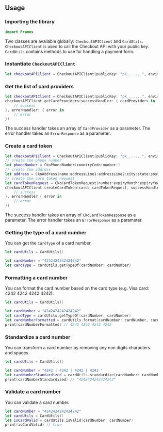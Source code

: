 ## Usage

### Importing the library

```swift
import Frames
```

Two classes are available globally: `CheckoutAPIClient` and `CardUtils`.
`CheckoutAPIClient` is used to call the Checkout API with your public key.
`CardUtils` contains methods to use for handling a payment form.

### Instantiate `CheckoutAPIClient`

```swift
let checkoutAPIClient = CheckoutAPIClient(publicKey: "pk_......", environment: .live)
```

### Get the list of card providers

```swift
let checkoutAPIClient = CheckoutAPIClient(publicKey: "pk_......", environment: .live)
checkoutAPIClient.getCardProviders(successHandler: { cardProviders in
    // success
}, errorHandler: { error in
    // error
})
```

The success handler takes an array of `CardProvider` as a parameter.
The error handler takes an `ErrorResponse` as a parameter.

### Create a card token

```swift
let checkoutAPIClient = CheckoutAPIClient(publicKey: "pk_......", environment: .live)
// create the phone number
let phoneNumber = CkoPhoneNumber(countryCode:number:)
// create the address
let address = CkoAddress(name:addressLine1:addressLine2:city:state:postcode:country:phone:)
// create the card token request
let cardTokenRequest = CkoCardTokenRequest(number:expiryMonth:expiryYear:cvv:name:billingAddress:)
checkoutAPIClient.createCardToken(card: cardTokenRequest, successHandler: { cardTokenResponse in
    // success
}, errorHandler { error in
    // error
})
```

The success handler takes an array of `CkoCardTokenResponse` as a parameter.
The error handler takes an `ErrorResponse` as a parameter.

### Getting the type of a card number

You can get the `CardType` of a card number.

```swift
let cardUtils = CardUtils()

let cardNumber = "4242424242424242"
let cardType = cardUtils.getTypeOf(cardNumber: cardNumber)
```

### Formatting a card number

You can format the card number based on the card type (e.g. Visa card: 4242 4242 4242 4242).

```swift
let cardUtils = CardUtils()

let cardNumber = "4242424242424242"
let cardType = cardUtils.getTypeOf(cardNumber: cardNumber)
let cardNumberFormatted = cardUtils.format(cardNumber: cardNumber, cardType: cardType)
print(cardNumberFormatted) // 4242 4242 4242 4242
```

### Standardize a card number

You can transform a card number by removing any non digits characters and spaces.

```swift
let cardUtils = CardUtils()

let cardNumber = "4242 | 4242 | 4242 | 4242 "
let cardNumberStandardized = cardUtils.standardize(cardNumber: cardNumber)
print(cardNumberStandardized) // "4242424242424242"
```

### Validate a card number

You can validate a card number.

```swift
let cardNumber = "4242424242424242"
let cardUtils = CardUtils()
let isCardValid = cardUtils.isValid(cardNumber: cardNumber)
print(isCardValid) // true
```
